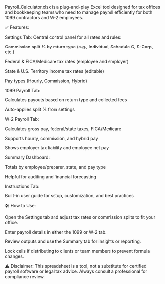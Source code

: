 Payroll_Calculator.xlsx is a plug-and-play Excel tool designed for tax offices and bookkeeping teams who need to manage payroll efficiently for both 1099 contractors and W-2 employees.

✅ Features:

Settings Tab: Central control panel for all rates and rules:

Commission split % by return type (e.g., Individual, Schedule C, S-Corp, etc.)

Federal & FICA/Medicare tax rates (employee and employer)

State & U.S. Territory income tax rates (editable)

Pay types (Hourly, Commission, Hybrid)

1099 Payroll Tab:

Calculates payouts based on return type and collected fees

Auto-applies split % from settings

W-2 Payroll Tab:

Calculates gross pay, federal/state taxes, FICA/Medicare

Supports hourly, commission, and hybrid pay

Shows employer tax liability and employee net pay

Summary Dashboard:

Totals by employee/preparer, state, and pay type

Helpful for auditing and financial forecasting

Instructions Tab:

Built-in user guide for setup, customization, and best practices

🛠 How to Use:

Open the Settings tab and adjust tax rates or commission splits to fit your office.

Enter payroll details in either the 1099 or W-2 tab.

Review outputs and use the Summary tab for insights or reporting.

Lock cells if distributing to clients or team members to prevent formula changes.

⚠️ Disclaimer: This spreadsheet is a tool, not a substitute for certified payroll software or legal tax advice. Always consult a professional for compliance review.
